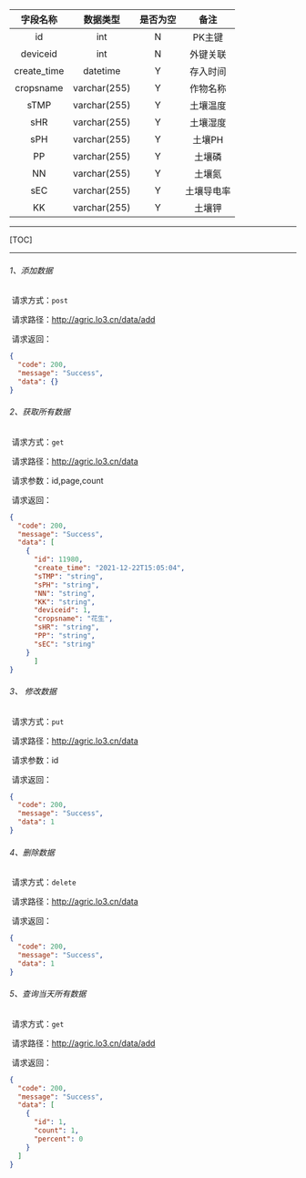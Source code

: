 |  字段名称   |   数据类型   | 是否为空 |    备注    |
| :---------: | :----------: | :------: | :--------: |
|     id      |     int      |    N     |   PK主键   |
|  deviceid   |     int      |    N     |  外键关联  |
| create_time |   datetime   |    Y     |  存入时间  |
|  cropsname  | varchar(255) |    Y     |  作物名称  |
|    sTMP     | varchar(255) |    Y     |  土壤温度  |
|     sHR     | varchar(255) |    Y     |  土壤湿度  |
|     sPH     | varchar(255) |    Y     |   土壤PH   |
|     PP      | varchar(255) |    Y     |   土壤磷   |
|     NN      | varchar(255) |    Y     |   土壤氮   |
|     sEC     | varchar(255) |    Y     | 土壤导电率 |
|     KK      | varchar(255) |    Y     |   土壤钾   |

---

[TOC]

---



###### 1、添加数据

​	请求方式：`post`

​	请求路径：http://agric.lo3.cn/data/add

​	请求返回：

```json
{
  "code": 200,
  "message": "Success",
  "data": {}
}
```



###### 2、获取所有数据

​	请求方式：`get`

​	请求路径：http://agric.lo3.cn/data

​	请求参数：id,page,count

​	请求返回：

```json
{
  "code": 200,
  "message": "Success",
  "data": [
    {
      "id": 11980,
      "create_time": "2021-12-22T15:05:04",
      "sTMP": "string",
      "sPH": "string",
      "NN": "string",
      "KK": "string",
      "deviceid": 1,
      "cropsname": "花生",
      "sHR": "string",
      "PP": "string",
      "sEC": "string"
    }
      ]
}
```



###### 3、 修改数据

​	请求方式：`put`

​	请求路径：http://agric.lo3.cn/data

​	请求参数：id

​	请求返回：

```json
{
  "code": 200,
  "message": "Success",
  "data": 1
}
```



###### 4、删除数据

​	请求方式：`delete`

​	请求路径：http://agric.lo3.cn/data

​	请求返回：

```json
{
  "code": 200,
  "message": "Success",
  "data": 1
}
```



###### 5、查询当天所有数据

​	请求方式：`get`

​	请求路径：http://agric.lo3.cn/data/add

​	请求返回：

```json
{
  "code": 200,
  "message": "Success",
  "data": [
    {
      "id": 1,
      "count": 1,
      "percent": 0
    }
  ]
}
```

